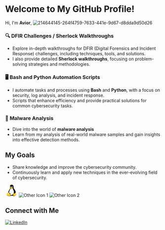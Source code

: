 # Welcome to My GitHub Profile! 

Hi, I'm **Avior**,  ![214644145-264f4759-7633-441e-9d67-d8dda9d50d26](https://github.com/user-attachments/assets/ba8a0ec6-a380-4c6f-a5fd-f6243cbabd98)

### 🔍 **DFIR Challenges / Sherlock Walkthroughs**
- Explore in-depth walkthroughs for DFIR (Digital Forensics and Incident Response) challenges, including techniques, tools, and solutions.
- I also provide detailed **Sherlock walkthroughs**, focusing on problem-solving strategies and methodologies.

### 🖥️ **Bash and Python Automation Scripts**
- I automate tasks and processes using **Bash** and **Python**, with a focus on security, log analysis, and incident response.
- Scripts that enhance efficiency and provide practical solutions for common cybersecurity tasks.

### 🦠 **Malware Analysis**
- Dive into the world of **malware analysis**
- Learn from my analysis of real-world malware samples and gain insights into effective detection methods.

## My Goals

- Share knowledge and improve the cybersecurity community.
- Continuously learn and apply new techniques in the ever-evolving field of cybersecurity.


<img src="https://raw.githubusercontent.com/devicons/devicon/master/icons/linux/linux-original.svg" alt="linux" width="40" height="40"/> 
<img src="https://github.com/user-attachments/assets/de024e9d-cc8b-4021-b736-3791f27ab468" alt="Other Icon 1" width="40" height="40"/>
  <img src="https://github.com/user-attachments/assets/f3497815-eb57-48f1-97ce-625fde68dfc2" alt="Other Icon 2" width="40" height="40"/>
</p>



## Connect with Me
<p align="left">
  <a href="https://www.linkedin.com/in/avior-mostovski/">
    <img src="https://github.com/user-attachments/assets/0aa5369d-b869-42dd-8cc0-1429427feedf" alt="LinkedIn" height="80" width="80" />
  </a>
</p>

